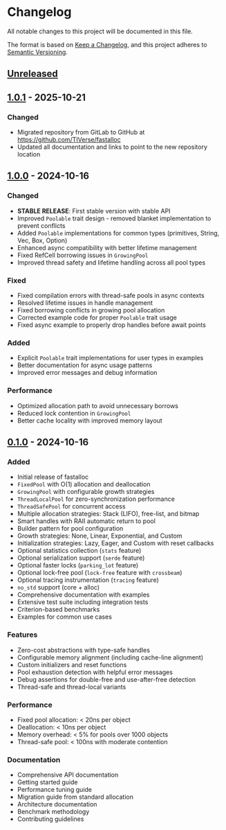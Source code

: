 # Changelog

All notable changes to this project will be documented in this file.

The format is based on [Keep a Changelog](https://keepachangelog.com/en/1.0.0/),
and this project adheres to [Semantic Versioning](https://semver.org/spec/v2.0.0.html).

## [Unreleased]

## [1.0.1] - 2025-10-21

### Changed

- Migrated repository from GitLab to GitHub at https://github.com/TIVerse/fastalloc
- Updated all documentation and links to point to the new repository location

## [1.0.0] - 2024-10-16

### Changed

- **STABLE RELEASE**: First stable version with stable API
- Improved `Poolable` trait design - removed blanket implementation to prevent conflicts
- Added `Poolable` implementations for common types (primitives, String, Vec, Box, Option)
- Enhanced async compatibility with better lifetime management
- Fixed RefCell borrowing issues in `GrowingPool` 
- Improved thread safety and lifetime handling across all pool types

### Fixed

- Fixed compilation errors with thread-safe pools in async contexts
- Resolved lifetime issues in handle management
- Fixed borrowing conflicts in growing pool allocation
- Corrected example code for proper `Poolable` trait usage
- Fixed async example to properly drop handles before await points

### Added

- Explicit `Poolable` trait implementations for user types in examples
- Better documentation for async usage patterns
- Improved error messages and debug information

### Performance

- Optimized allocation path to avoid unnecessary borrows
- Reduced lock contention in `GrowingPool`
- Better cache locality with improved memory layout

## [0.1.0] - 2024-10-16

### Added

- Initial release of fastalloc
- `FixedPool` with O(1) allocation and deallocation
- `GrowingPool` with configurable growth strategies
- `ThreadLocalPool` for zero-synchronization performance
- `ThreadSafePool` for concurrent access
- Multiple allocation strategies: Stack (LIFO), free-list, and bitmap
- Smart handles with RAII automatic return to pool
- Builder pattern for pool configuration
- Growth strategies: None, Linear, Exponential, and Custom
- Initialization strategies: Lazy, Eager, and Custom with reset callbacks
- Optional statistics collection (`stats` feature)
- Optional serialization support (`serde` feature)
- Optional faster locks (`parking_lot` feature)
- Optional lock-free pool (`lock-free` feature with `crossbeam`)
- Optional tracing instrumentation (`tracing` feature)
- `no_std` support (core + alloc)
- Comprehensive documentation with examples
- Extensive test suite including integration tests
- Criterion-based benchmarks
- Examples for common use cases

### Features

- Zero-cost abstractions with type-safe handles
- Configurable memory alignment (including cache-line alignment)
- Custom initializers and reset functions
- Pool exhaustion detection with helpful error messages
- Debug assertions for double-free and use-after-free detection
- Thread-safe and thread-local variants

### Performance

- Fixed pool allocation: < 20ns per object
- Deallocation: < 10ns per object
- Memory overhead: < 5% for pools over 1000 objects
- Thread-safe pool: < 100ns with moderate contention

### Documentation

- Comprehensive API documentation
- Getting started guide
- Performance tuning guide
- Migration guide from standard allocation
- Architecture documentation
- Benchmark methodology
- Contributing guidelines

[Unreleased]: https://github.com/TIVerse/fastalloc/compare/v1.0.1...HEAD
[1.0.1]: https://github.com/TIVerse/fastalloc/compare/v1.0.0...v1.0.1
[1.0.0]: https://github.com/TIVerse/fastalloc/compare/v0.1.0...v1.0.0
[0.1.0]: https://github.com/TIVerse/fastalloc/releases/tag/v0.1.0
